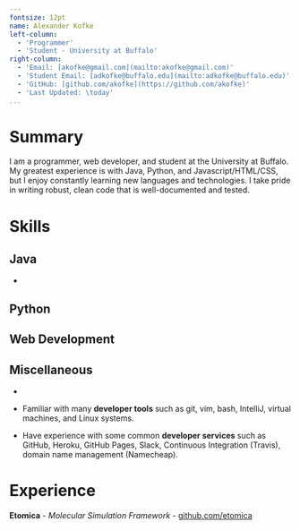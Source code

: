 ```yaml
---
fontsize: 12pt
name: Alexander Kofke
left-column:
  - 'Programmer'
  - 'Student - University at Buffalo'
right-column:
  - 'Email: [akofke@gmail.com](mailto:akofke@gmail.com)'
  - 'Student Email: [adkofke@buffalo.edu](mailto:adkofke@buffalo.edu)'
  - 'GitHub: [github.com/akofke](https://github.com/akofke)'
  - 'Last Updated: \today'
...
```


# Summary

I am a programmer, web developer, and student at the University at Buffalo. My greatest
experience is with Java, Python, and Javascript/HTML/CSS, but I enjoy constantly learning
new languages and technologies. I take pride in writing robust, clean code that is
well-documented and tested.

# Skills

## Java
* 

## Python
    
## Web Development

## Miscellaneous

* 

* Familiar with many **developer tools** such as git, vim, bash, IntelliJ, virtual machines, and Linux systems.
* Have experience with some common **developer services** such as GitHub, Heroku, GitHub Pages,
  Slack, Continuous Integration (Travis), domain name management (Namecheap).

# Experience

**Etomica** - *Molecular Simulation Framework* - [github.com/etomica](https://github.com/etomica)

